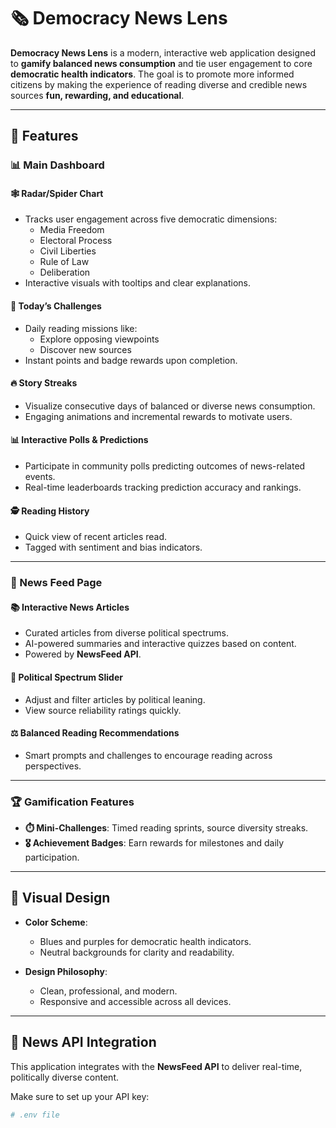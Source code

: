 # 🗞️ Democracy News Lens

**Democracy News Lens** is a modern, interactive web application designed to **gamify balanced news consumption** and tie user engagement to core **democratic health indicators**. The goal is to promote more informed citizens by making the experience of reading diverse and credible news sources **fun, rewarding, and educational**.

---

## 🚀 Features

### 📊 Main Dashboard

#### 🕸️ Radar/Spider Chart
- Tracks user engagement across five democratic dimensions:
  - Media Freedom
  - Electoral Process
  - Civil Liberties
  - Rule of Law
  - Deliberation
- Interactive visuals with tooltips and clear explanations.

#### 🎯 Today’s Challenges
- Daily reading missions like:
  - Explore opposing viewpoints
  - Discover new sources
- Instant points and badge rewards upon completion.

#### 🔥 Story Streaks
- Visualize consecutive days of balanced or diverse news consumption.
- Engaging animations and incremental rewards to motivate users.

#### 📊 Interactive Polls & Predictions
- Participate in community polls predicting outcomes of news-related events.
- Real-time leaderboards tracking prediction accuracy and rankings.

#### 🕵️ Reading History
- Quick view of recent articles read.
- Tagged with sentiment and bias indicators.

---

### 📰 News Feed Page

#### 📚 Interactive News Articles
- Curated articles from diverse political spectrums.
- AI-powered summaries and interactive quizzes based on content.
- Powered by **NewsFeed API**.

#### 🧭 Political Spectrum Slider
- Adjust and filter articles by political leaning.
- View source reliability ratings quickly.

#### ⚖️ Balanced Reading Recommendations
- Smart prompts and challenges to encourage reading across perspectives.

---

### 🏆 Gamification Features

- **⏱️ Mini-Challenges**: Timed reading sprints, source diversity streaks.
- **🎖️ Achievement Badges**: Earn rewards for milestones and daily participation.

---

## 🎨 Visual Design

- **Color Scheme**: 
  - Blues and purples for democratic health indicators.
  - Neutral backgrounds for clarity and readability.

- **Design Philosophy**:
  - Clean, professional, and modern.
  - Responsive and accessible across all devices.

---

## 📡 News API Integration

This application integrates with the **NewsFeed API** to deliver real-time, politically diverse content.

Make sure to set up your API key:

```bash
# .env file
